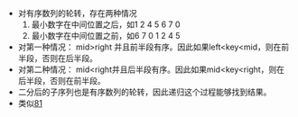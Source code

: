 * 对有序数列的轮转，存在两种情况
	1. 最小数字在中间位置之后，如1 2 4 5 6 7 0
	2. 最小数字在中间位置之前，如6 7 0 1 2 4 5
* 对第一种情况：
	mid>right 并且前半段有序。因此如果left<key<mid，则在前半段，否则在后半段。
* 对第二种情况：
	mid<right并且后半段有序。因此如果mid<key<right，则在后半段，否则在前半段。
* 二分后的子序列也是有序数列的轮转，因此递归这个过程能够找到结果。
* 类似[81](./81)

